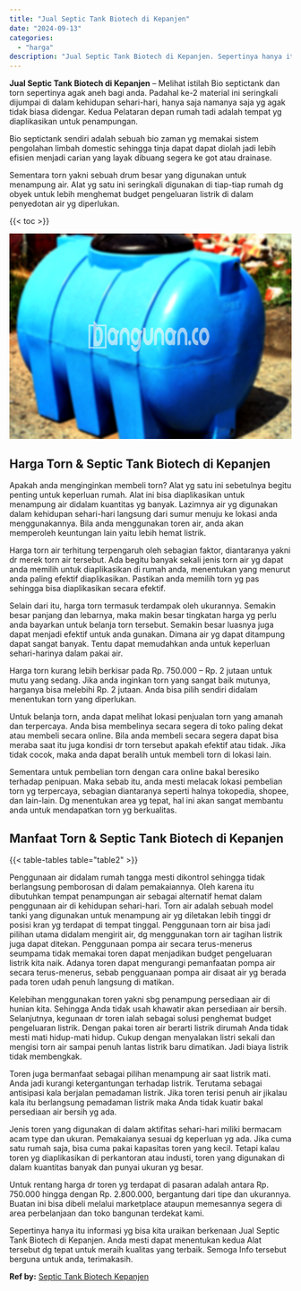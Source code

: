 ```yaml
---
title: "Jual Septic Tank Biotech di Kepanjen"
date: "2024-09-13"
categories: 
  - "harga"
description: "Jual Septic Tank Biotech di Kepanjen. Sepertinya hanya itu informasi yg bisa kita uraikan berkenaan Jual Septic Tank Biotech di Kepanjen. Anda mesti dapat me..."
---
```


**Jual Septic Tank Biotech di Kepanjen** – Melihat istilah Bio septictank dan torn sepertinya agak aneh bagi anda. Padahal ke-2 material ini seringkali dijumpai di dalam kehidupan sehari-hari, hanya saja namanya saja yg agak tidak biasa didengar. Kedua Pelataran depan rumah tadi adalah tempat yg diaplikasikan untuk penampungan.

Bio septictank sendiri adalah sebuah bio zaman yg memakai sistem pengolahan limbah domestic sehingga tinja dapat dapat diolah jadi lebih efisien menjadi carian yang layak dibuang segera ke got atau drainase.

Sementara torn yakni sebuah drum besar yang digunakan untuk menampung air. Alat yg satu ini seringkali digunakan di tiap-tiap rumah dg obyek untuk lebih menghemat budget pengeluaran listrik di dalam penyedotan air yg diperlukan.

{{< toc >}}

![Jual Septic Tank Biotech di Kepanjen](/images/jual-bio-septictank-03.png)

## Harga Torn & Septic Tank Biotech di Kepanjen

Apakah anda menginginkan membeli torn? Alat yg satu ini sebetulnya begitu penting untuk keperluan rumah. Alat ini bisa diaplikasikan untuk menampung air didalam kuantitas yg banyak. Lazimnya air yg digunakan dalam kehidupan sehari-hari langsung dari sumur menuju ke lokasi anda menggunakannya. Bila anda menggunakan toren air, anda akan memperoleh keuntungan lain yaitu lebih hemat listrik.

Harga torn air terhitung terpengaruh oleh sebagian faktor, diantaranya yakni dr merek torn air tersebut. Ada begitu banyak sekali jenis torn air yg dapat anda memilih untuk diaplikasikan di rumah anda, menentukan yang menurut anda paling efektif diaplikasikan. Pastikan anda memilih torn yg pas sehingga bisa diaplikasikan secara efektif.

Selain dari itu, harga torn termasuk terdampak oleh ukurannya. Semakin besar panjang dan lebarnya, maka makin besar tingkatan harga yg perlu anda bayarkan untuk belanja torn tersebut. Semakin besar luasnya juga dapat menjadi efektif untuk anda gunakan. Dimana air yg dapat ditampung dapat sangat banyak. Tentu dapat memudahkan anda untuk keperluan sehari-harinya dalam pakai air.

Harga torn kurang lebih berkisar pada Rp. 750.000 – Rp. 2 jutaan untuk mutu yang sedang. Jika anda inginkan torn yang sangat baik mutunya, harganya bisa melebihi Rp. 2 jutaan. Anda bisa pilih sendiri didalam menentukan torn yang diperlukan.

Untuk belanja torn, anda dapat melihat lokasi penjualan torn yang amanah dan terpercaya. Anda bisa membelinya secara segera di toko paling dekat atau membeli secara online. Bila anda membeli secara segera dapat bisa meraba saat itu juga kondisi dr torn tersebut apakah efektif atau tidak. Jika tidak cocok, maka anda dapat beralih untuk membeli torn di lokasi lain.

Sementara untuk pembelian torn dengan cara online bakal beresiko terhadap penipuan. Maka sebab itu, anda mesti melacak lokasi pembelian torn yg terpercaya, sebagian diantaranya seperti halnya tokopedia, shopee, dan lain-lain. Dg menentukan area yg tepat, hal ini akan sangat membantu anda untuk mendapatkan torn yg berkualitas.

## Manfaat Torn & Septic Tank Biotech di Kepanjen

{{< table-tables table="table2" >}}

Penggunaan air didalam rumah tangga mesti dikontrol sehingga tidak berlangsung pemborosan di dalam pemakaiannya. Oleh karena itu dibutuhkan tempat penampungan air sebagai alternatif hemat dalam penggunaan air di kehidupan sehari-hari. Torn air adalah sebuah model tanki yang digunakan untuk menampung air yg diletakan lebih tinggi dr posisi kran yg terdapat di tempat tinggal. Penggunaan torn air bisa jadi pilihan utama didalam mengirit air, dg menggunakan torn air tagihan listrik juga dapat ditekan. Penggunaan pompa air secara terus-menerus seumpama tidak memakai toren dapat menjadikan budget pengeluaran listrik kita naik. Adanya toren dapat mengurangi pemanfaatan pompa air secara terus-menerus, sebab pengguanaan pompa air disaat air yg berada pada toren udah penuh langsung di matikan.

Kelebihan menggunakan toren yakni sbg penampung persediaan air di hunian kita. Sehingga Anda tidak usah khawatir akan persediaan air bersih. Selanjutnya, kegunaan dr toren ialah sebagai solusi penghemat budget pengeluaran listrik. Dengan pakai toren air berarti listrik dirumah Anda tidak mesti mati hidup-mati hidup. Cukup dengan menyalakan listri sekali dan mengisi torn air sampai penuh lantas listrik baru dimatikan. Jadi biaya listrik tidak membengkak.

Toren juga bermanfaat sebagai pilihan menampung air saat listrik mati. Anda jadi kurangi ketergantungan terhadap listrik. Terutama sebagai antisipasi kala berjalan pemadaman listrik. Jika toren terisi penuh air jikalau kala itu berlangsung pemadaman listrik maka Anda tidak kuatir bakal persediaan air bersih yg ada.

Jenis toren yang digunakan di dalam aktifitas sehari-hari miliki bermacam acam type dan ukuran. Pemakaianya sesuai dg keperluan yg ada. Jika cuma satu rumah saja, bisa cuma pakai kapasitas toren yang kecil. Tetapi kalau toren yg diaplikasikan di perkantoran atau industi, toren yang digunakan di dalam kuantitas banyak dan punyai ukuran yg besar.

Untuk rentang harga dr toren yg terdapat di pasaran adalah antara Rp. 750.000 hingga dengan Rp. 2.800.000, bergantung dari tipe dan ukurannya. Buatan ini bisa dibeli melalui marketplace ataupun memesannya segera di area perbelanjaan dan toko bangunan terdekat kami.

Sepertinya hanya itu informasi yg bisa kita uraikan berkenaan Jual Septic Tank Biotech di Kepanjen. Anda mesti dapat menentukan kedua Alat tersebut dg tepat untuk meraih kualitas yang terbaik. Semoga Info tersebut berguna untuk anda, terimakasih.

**Ref by:** [Septic Tank Biotech Kepanjen](https://id.wikipedia.org/wiki/Septic)
